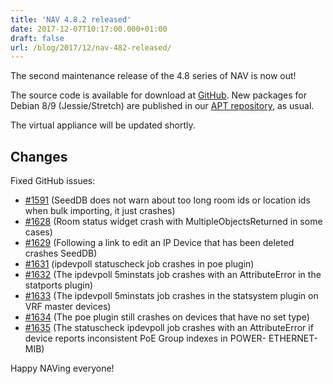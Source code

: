 ```yaml
---
title: 'NAV 4.8.2 released'
date: 2017-12-07T10:17:00.000+01:00
draft: false
url: /blog/2017/12/nav-482-released/
---
```


The second maintenance release of the 4.8 series of NAV is now out!

The source code is available for download at [GitHub](https://github.com/UNINETT/nav/releases). New packages for Debian 8/9 (Jessie/Stretch) are published in our [APT repository](https://nav.uninett.no/install-instructions/#debian), as usual.

The virtual appliance will be updated shortly.

## Changes

Fixed GitHub issues:

*   [#1591](https://github.com/UNINETT/nav/issues/1591/) (SeedDB does not warn about too long room ids or location ids when bulk importing, it just crashes)
*   [#1628](https://github.com/UNINETT/nav/issues/1628/) (Room status widget crash with MultipleObjectsReturned in some cases)
*   [#1629](https://github.com/UNINETT/nav/issues/1629/) (Following a link to edit an IP Device that has been deleted crashes SeedDB)
*   [#1631](https://github.com/UNINETT/nav/issues/1631/) (ipdevpoll statuscheck job crashes in poe plugin)
*   [#1632](https://github.com/UNINETT/nav/issues/1632/) (The ipdevpoll 5minstats job crashes with an AttributeError in the statports plugin)
*   [#1633](https://github.com/UNINETT/nav/issues/1633/) (The ipdevpoll 5minstats job crashes in the statsystem plugin on VRF master devices)
*   [#1634](https://github.com/UNINETT/nav/issues/1634/) (The poe plugin still crashes on devices that have no set type)
*   [#1635](https://github.com/UNINETT/nav/issues/1635/) (The statuscheck ipdevpoll job crashes with an AttributeError if device reports inconsistent PoE Group indexes in POWER- ETHERNET-MIB)

Happy NAVing everyone!
